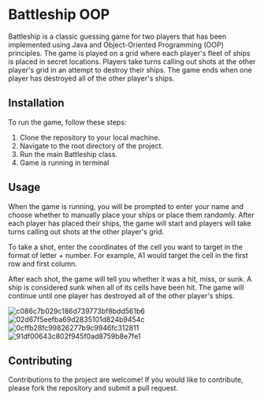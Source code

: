 # Battleship OOP
Battleship is a classic guessing game for two players that has been implemented using Java and Object-Oriented Programming (OOP) principles. The game is played on a grid where each player's fleet of ships is placed in secret locations. Players take turns calling out shots at the other player's grid in an attempt to destroy their ships. The game ends when one player has destroyed all of the other player's ships.

## Installation
To run the game, follow these steps:

1. Clone the repository to your local machine.
2. Navigate to the root directory of the project.
3. Run the main Battleship class.
4. Game is running in terminal

## Usage
When the game is running, you will be prompted to enter your name and choose whether to manually place your ships or place them randomly. After each player has placed their ships, the game will start and players will take turns calling out shots at the other player's grid.

To take a shot, enter the coordinates of the cell you want to target in the format of letter + number. For example, A1 would target the cell in the first row and first column.

After each shot, the game will tell you whether it was a hit, miss, or sunk. A ship is considered sunk when all of its cells have been hit. The game will continue until one player has destroyed all of the other player's ships.

![c086c7b029c186d739773bf8bdd561b6](https://user-images.githubusercontent.com/23395284/225553759-eb1deed0-652a-4a86-b07f-9edb117e2c28.png)
![02d67f5eefba69d2835101d824b9454c](https://user-images.githubusercontent.com/23395284/225553762-7c2f073f-6651-432b-9225-ff351f3a0bb0.png)
![0cffb28fc99826277b9c9946fc312811](https://user-images.githubusercontent.com/23395284/225553766-c02e09ee-1bba-4ca3-afcf-a05005a0c5cc.png)
![91df00643c802f945f0ad8759b8e7fe1](https://user-images.githubusercontent.com/23395284/225553767-7c0100a6-c393-459a-bc47-de391c49e043.png)


## Contributing
Contributions to the project are welcome! If you would like to contribute, please fork the repository and submit a pull request.

